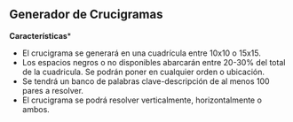 ## Generador de Crucigramas

**Características***
- El crucigrama se generará en una cuadrícula entre 10x10 o 15x15.  
- Los espacios negros o no disponibles abarcarán entre 20-30% del total de la cuadricula. Se podrán poner en cualquier orden o ubicación.  
- Se tendrá un banco de palabras clave-descripción de al menos 100 pares a resolver.  
- El crucigrama se podrá resolver verticalmente, horizontalmente o ambos.
